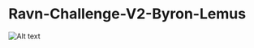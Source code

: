# Ravn-Challenge-V2-Byron-Lemus

![Alt text](/relative/path/to/screenshots1.png?raw=true "Optional Title")

